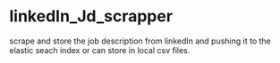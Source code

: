# linkedIn_Jd_scrapper
scrape and store the job description from linkedIn and pushing it to the elastic seach index or can store in local csv files. 
